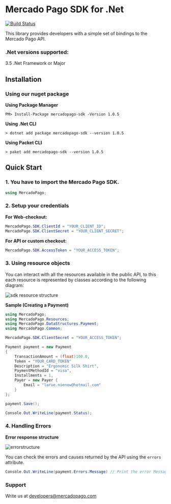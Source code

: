 
# Mercado Pago SDK for .Net


[![Build Status](https://travis-ci.org/mercadopago/px-dotnet.svg?branch=develop)](https://travis-ci.org/mercadopago/px-dotnet)


This library provides developers with a simple set of bindings to the Mercado Pago API.

### .Net versions supported:
3.5 .Net Framework or Major

## Installation 

### Using our nuget package

**Using Package Manager**

`PM> Install-Package mercadopago-sdk -Version 1.0.5`

**Using .Net CLI**

`> dotnet add package mercadopago-sdk --version 1.0.5`

**Using Packet CLI**

`> paket add mercadopago-sdk --version 1.0.5`

## Quick Start

### 1. You have to import the Mercado Pago SDK.
```csharp
using MercadoPago;
```
### 2. Setup your credentials

**For Web-checkout:**
```csharp
MercadoPago.SDK.ClientId = "YOUR_CLIENT_ID";
MercadoPago.SDK.ClientSecret = "YOUR_CLIENT_SECRET";
```
**For API or custom checkout:**
```csharp
MercadoPago.SDK.AccessToken = "YOUR_ACCESS_TOKEN";
```
### 3. Using resource objects

You can interact with all the resources available in the public API, to this each resource is represented by classes according to the following diagram:

![sdk resource structure](https://user-images.githubusercontent.com/864790/34393059-9acad058-eb2e-11e7-9987-494eaf19d109.png)

**Sample (Creating a Payment)**
    
```csharp
using MercadoPago;
using MercadoPago.Resources;
using MercadoPago.DataStructures.Payment;
using MercadoPago.Common;

MercadoPago.SDK.ClientSecret = "YOUR_ACCESS_TOKEN";

Payment payment = new Payment
{
    TransactionAmount = (float)100.0,
    Token = "YOUR_CARD_TOKEN"
    Description = "Ergonomic Silk Shirt",
    PaymentMethodId = "visa", 
    Installments = 1,
    Payer = new Payer {
        Email = "larue.nienow@hotmail.com"
    }
};

payment.Save();

Console.Out.WriteLine(payment.Status);
```

### 4. Handling Errors

**Error response structure**

![errorstructure](https://user-images.githubusercontent.com/864790/40929584-9cc4c96e-67fb-11e8-80a4-8d797953233a.png)

You can check the errors and causes returned by the API using the `errors` attribute.

```csharp
Console.Out.WriteLine(payment.Errors.Message) // Print the error Message 
```

### Support 

Write us at developers@mercadopago.com
